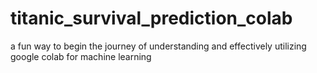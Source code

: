 # titanic_survival_prediction_colab
a fun way to begin the journey of understanding and effectively utilizing google colab for machine learning

